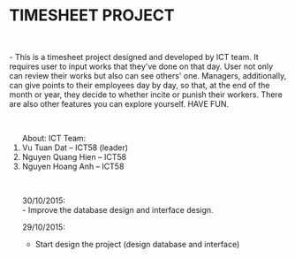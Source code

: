 <h1 style="display:block;text-align:center!center;;">TIMESHEET PROJECT</h1>
<br>
<p>- This is a timesheet project designed and developed by ICT team. It requires user to input works that they've done on that day. User not only can review their works but also can see others' one. Managers, additionally, can give points to their employees day by day, so that, at the end of the month or year, they decide to whether incite or punish their workers. There are also other features you can explore yourself. HAVE FUN. </p><br>
<p><ol>About: ICT Team:
<li> Vu Tuan Dat – ICT58 (leader)</li>
<li> Nguyen Quang Hien – ICT58 </li>
<li> Nguyen Hoang Anh – ICT58 </li></p>
<br>
<p>30/10/2015: <br>
- Improve the database design and interface design. <br>

29/10/2015: <br>
- Start design the project (design database and interface) <br></p>

